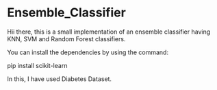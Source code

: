 # Ensemble_Classifier

Hii there, this is a small implementation of an ensemble classifier having KNN, SVM and Random Forest classifiers.

You can install the dependencies by using the command:

pip install scikit-learn

In this, I have used Diabetes Dataset.

